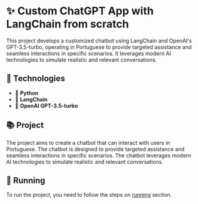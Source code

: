 # ✨ Custom ChatGPT App with LangChain from scratch

This project develops a customized chatbot using LangChain and OpenAI's GPT-3.5-turbo, operating in Portuguese to provide targeted assistance and seamless interactions in specific scenarios. It leverages modern AI technologies to simulate realistic and relevant conversations.

## 🚀 Technologies

- 🎯 **Python**
- 🎯 **LangChain**
- 🎯 **OpenAI GPT-3.5-turbo**

## 📚 Project

The project aims to create a chatbot that can interact with users in Portuguese. The chatbot is designed to provide targeted assistance and seamless interactions in specific scenarios. The chatbot leverages modern AI technologies to simulate realistic and relevant conversations.

## 🧪 Running

To run the project, you need to follow the steps on [running](../../README.md#running) section.

```bash
